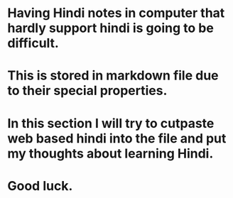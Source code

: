 # Having Hindi notes in computer that hardly support hindi is going to be difficult. 
# This is stored in markdown file due to their special properties.
# In this section I will try to cutpaste web based hindi into the file and put my thoughts about learning Hindi.
# Good luck. 
